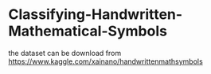 # Classifying-Handwritten-Mathematical-Symbols
the dataset can be download from https://www.kaggle.com/xainano/handwrittenmathsymbols
